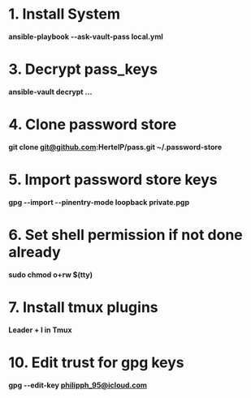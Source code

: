 # 1. Install System
**ansible-playbook --ask-vault-pass local.yml**

# 3. Decrypt pass_keys
**ansible-vault decrypt ...**

# 4. Clone password store
**git clone git@github.com:HertelP/pass.git ~/.password-store**

# 5. Import password store keys
**gpg --import --pinentry-mode loopback private.pgp**

# 6. Set shell permission if not done already
**sudo chmod o+rw $(tty)**

# 7. Install tmux plugins
**Leader + I in Tmux**

# 10. Edit trust for gpg keys
**gpg --edit-key philipph_95@icloud.com**

